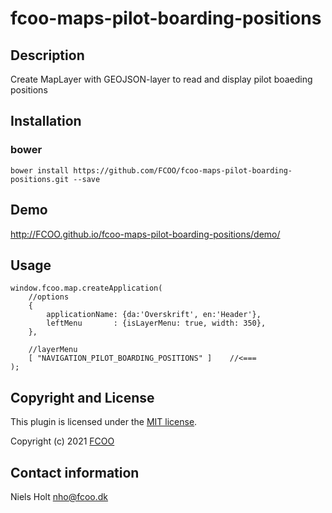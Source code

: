# fcoo-maps-pilot-boarding-positions
>


## Description
Create MapLayer with GEOJSON-layer to read and display pilot boaeding positions

## Installation
### bower
`bower install https://github.com/FCOO/fcoo-maps-pilot-boarding-positions.git --save`

## Demo
http://FCOO.github.io/fcoo-maps-pilot-boarding-positions/demo/

## Usage

    window.fcoo.map.createApplication(
        //options
        {
            applicationName: {da:'Overskrift', en:'Header'},
            leftMenu       : {isLayerMenu: true, width: 350},
        },

        //layerMenu
        [ "NAVIGATION_PILOT_BOARDING_POSITIONS" ]    //<===
    );


<!-- ### options
| Id | Type | Default | Description |
| :--: | :--: | :-----: | --- |
| options1 | boolean | true | If <code>true</code> the ... |
| options2 | string | null | Contain the ... |


### Methods

    .methods1( arg1, arg2,...): Do something
    .methods2( arg1, arg2,...): Do something else

 -->

## Copyright and License
This plugin is licensed under the [MIT license](https://github.com/FCOO/fcoo-maps-pilot-boarding-positions/LICENSE).

Copyright (c) 2021 [FCOO](https://github.com/FCOO)

## Contact information

Niels Holt nho@fcoo.dk

